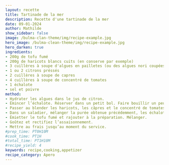 ```yaml
---
layout: recette
title: Tartinade de la mer
description: Recette d'une tartinade de la mer
date: 09-01-2024
author: Mathilde
show_sidebar: false
image: /bulma-clan-theme/img/recipe-example.jpg
hero_image: /bulma-clean-theme/img/recipe-example.jpg
hero_darken: true
ingredients:
- 200g de tofu fumé
- 200g de haricots blancs cuits (en conserve par exemple)
- 3 cuillères à soupe d'algues en pailletes (ou des algues nori coupées très fin)
- 1 ou 2 citrons préssés
- 2 cuillères à soupe de capres
- 4 cuillères à soupe de concentré de tomates
- 1 échalote
- sel et poivre
method:
- Hydrater les algues dans le jus de citron.
- Émincer l’échalote. Réserver dans un petit bol. Faire bouillir un peu d’eau et verser sur l’échalote.
- Passer au blender les haricots, les câpres et le concentré de tomates jusqu’à obtention d’un mélange lisse.
- Dans un saladier, mélanger la purée obtenue précédemment, les échalotes (égouttées), les algues et le citron.
- Émietter le tofu fumé et rajouter à la préparation. Mélanger.
- Goûtez et rectifiez l’assaisonnement.
- Mettre au frais jusqu’au moment du service.
#prep_time: PT0H10M
#cook_time: PT1H
#total_time: PT1H10M
#recipe_yield: 4
keywords: recipe,cooking,appetizer
recipe_category: Apero
---
```


